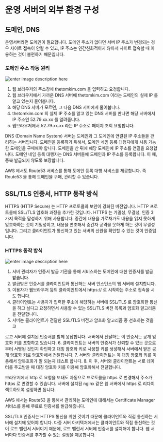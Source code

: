 # 운영 서버의 외부 환경 구성

## 도메인, DNS

운영서버라면 도메인이 필요합니다. 도메인 주소가 없다면 서버 IP 주소가 변경되는 경우 사이트 접속이 안될 수 있고, IP 주소는 인간친화적이지 않아서 사이트 접속할 때 이용하는 것이 불편하기 때문입니다.

### 도메인 주소 작동 원리
![enter image description here](https://www.experfy.com/blog/wp-content/uploads/2020/06/dns-query-process.png)

1. 웹 브라우저의 주소창에 thetomkim.com 을 입력하고 요청합니다.
2. 웹 브라우저에서 가까운 DNS 서버에 thetomkim.com 이라는 도메인의 실제 IP 를 알고 있는지 물어봅니다.
3. 해당 DNS 서버가 모르면, 그 다음 DNS 서버에게 물어봅니다.
4. thetomkim.com 의 실제 IP 주소를 알고 있는 DNS 서버를 만나면 해당 서버에서 IP 주소인 52.79.xx.xx 를 알려줍니다.
5. 웹브라우저에서 52.79.xx.xx 라는 IP 주소로 페이지 조회 요청합니다.

DNS (Domain Name System) 서버는 도메인과 그 도메인에 연결된 IP 주소들을 관리하는 서버입니다. 도메인을 등록하기 위해서, 도메인 네임 등록 대행자에게 사용 가능한 도메인을 구매해야 합니다. 도메인을 산 뒤에 해당 도메인에 IP 주소를 연결을 요청합니다. 도메인 네임 등록 대행자는 DNS 서버들에 도메인과 IP 주소를 등록합니다. 이 때, 중복 발급되지 않도록 보장합니다. 

AWS 에서도 Route53 서비스를 통해 도메인 등록 대행 서비스를 제공합니다. 즉 Route53 을 통해 도메인을 구매, 관리할 수 있습니다.

## SSL/TLS 인증서, HTTP 동작 방식

HTTPS (HTTP Secure) 는 HTTP 프로토콜의 보안이 강화된 버전입니다. HTTP 프로토콜에 SSL/TLS 암호화 과정을 추가한 것입니다. 
HTTPS 는 기밀성, 무결성, 인증 3 가지 목적을 달성하기 위해 사용합니다. 중간에 내용을 가로채가도 내용을 읽지 못하게 암호화하는 것이 기밀성이고, 내용을 변조해서 중간자 공격을 못하게 하는 것이 무결성입니다. 그리고 클라이언트가 통신하고 있는 서버의 신원을 확인할 수 있는 것이 인증입니다.

### HTTPS 동작 방식
![enter image description here](https://mk0gcgablogq2ifx558u.kinstacdn.com/wp-content/uploads/2011/11/HTTPS.png)

1. 서버 관리자가 인증서 발급 기관을 통해 서비스하는 도메인에 대한 인증서를 발급 받습니다.
2. 발급받은 인증서를 클라이언트와 통신하는 서버 인스턴스의 웹 서버에 설치합니다.
3. 이용자가 웹브라우저 등의 클라이언트에서 https:// 로 시작하는 주소로 접속을 시도 합니다.
4. 클라이언트는 사용자가 입력한 주소에 해당하는 서버에 SSL/TLS 로 암호화한 통신을 하고 싶다고 요청하면서 사용할 수 있는 SSL/TLS 버전 목록과 암호화 알고리즘을 전달합니다.
5. 서버는 클라이언트가 전달한 SSL/TLS 버전과 암호화 알고리즘 중 선호하는 것을 고













































르고 서버에 설치된 인증서를 함께 응답합니다. 서버에서 전달하는 이 인증서는 공개 암호화 키를 포함하고 있습니다.
6. 클라이언트는 서버의 인증서가 신뢰할 수 있는 곳으로부터 서명된 것인지 확인하고 대칭 암호화 키로 사용할 키를 생성해서 서버에서 받은 공개 암호화 키로 암호화해서 전달합니다.
7. 서버와 클라이언트는 이 대칭 암호화 키를 이용해서 암복호화가 잘 되는지 테스트 합니다.
8. 이 후, 서버와 클라이언트는 서로 데이터를 주고받을 때 대칭 암호화 키를 이용해 암호화해서 전달합니다.

브라우저에서 http 로 요청을 보내도 자동으로 프로토콜을 https 로 변경해서 주소가 https 로 변경할 수 있습니다. 서버에 설치된 nginx 같은 웹 서버에서 https 로 리다이렉트하도록 설정하면 됩니다.

AWS 에서는 Route53 을 통해서 관리하는 도메인에 대해서는 Certificate Manager 서비스를 통해 무료로 인증서를 발급해줍니다.

SSL/TLS 인증서는 HTTPS 통신을 위한 것이기 때문에 클라이언트와 직접 통신하는 서버에 설치돼 있어야 합니다. 다중 서버 아키텍처에서는 클라이언트와 직접 통신하는 것이 로드 밸런서 서버이기 때문에, 로드 밸런서 서버에 인증서를 설치해야 합니다. 웹 서버마다 인증서를 추가할 수 있는 설정을 제공합니다. 


<!--stackedit_data:
eyJoaXN0b3J5IjpbOTY1NjkyMjE2LDQzNzQ5MTgzNl19
-->